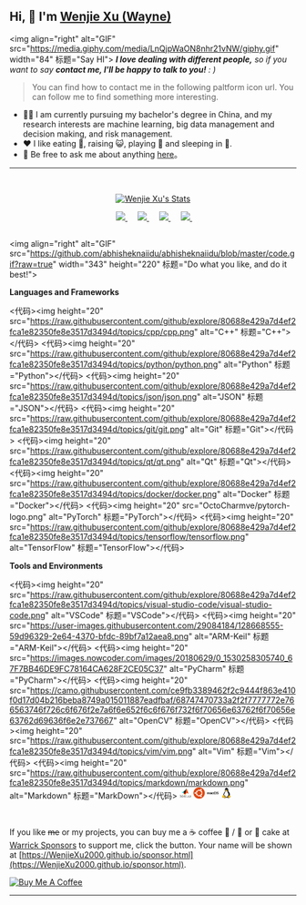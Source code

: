 ## Hi, 👋  I'm <a href="https://WenjieXu2000.github.io/" target="_blank">Wenjie Xu (Wayne)</a>

<img align="right" alt="GIF" src="https://media.giphy.com/media/LnQjpWaON8nhr21vNW/giphy.gif" width="84" 标题="Say HI"> <em><b>I love dealing with different people,</b> so if you want to say <b>contact me, I'll  be happy to talk to you!</b> : )</em>

<!--my introduction start-->

<!-- The one on the left is [Wenjie Xu](https://github.com/WenjieXu2000), he will speak for me in the virtual world. -->

> You can find how to contact me in the following paltform icon url. You can follow me to find something more interesting.

- 👨‍🎓 I am currently pursuing my bachelor's degree in China, and my research interests are machine learning, big data management and decision making, and risk management.
- ❤️ I like eating 🍉, raising 😺, playing 🏀 and  sleeping in 🛌.
- 💬 Be free to ask me about anything [here](https://github.com/WenjieXu2000/WenjieXu2000/issues)。

---

<!--my introduction end -->

<br>
<p align="center">
  <a href="https://github.com/WenjieXu2000" class="rich-diff-level-one">
    <img src="https://github-readme-stats.vercel.app/api?username=WenjieXu2000&title_color=333&text_color=777" alt="Wenjie Xu's Stats" >
  </a>
</p>

<p align="center">
  </a>
  &emsp;
  <a href="https://blog.csdn.net/weixin_46283583" target="_blank" alt="CSDN" 标题="CSDN">
    <img src="https://img.icons8.com/material/48/000000/csdn.png" width="30px"/>
  </a>
  &emsp;
  <a href="https://www.zhihu.com/people/ni_qiu" target="_blank" alt="Zhihu" 标题="Zhihu">
    <img src="https://img.icons8.com/material-two-tone/50/000000/zhihu.png" width="28px"/>
  </a>
  &emsp;
  <a href="https://space.bilibili.com/353575010" target="_blank" alt="Bilibili" 标题="Bilibili">
    <img src="https://user-images.githubusercontent.com/29084184/166415345-91925d37-c66f-448f-8d75-c8355fe0b692.png" width="30px"/>
  </a>
  &emsp;
  <a href="https://www.linkedin.com/in/%E6%96%87%E6%9D%B0-%E5%BE%90-046b8b200" target="_blank" alt="LinkedIn" 标题="LinkedIn">
    <img src="https://img.icons8.com/ios-filled/256/000000/linkedin.svg" width="26px"/>
  </a>
  &emsp;
</p>

<h2></h2>

<img align="right" alt="GIF" src="https://github.com/abhisheknaiidu/abhisheknaiidu/blob/master/code.gif?raw=true" width="343" height="220" 标题="Do what you like, and do it best!"> &nbsp;&nbsp;&nbsp;&nbsp;

<!-- stackoverflow profile
<a href="https://stackoverflow.com/users/8317261/charmve"><img align="right" alt="Profile of Charmve (张伟) on StackOverflow" src="https://stackoverflow.com/users/flair/8317261.png"></a>-->

**Languages and Frameworks**

<代码><img height="20" src="https://raw.githubusercontent.com/github/explore/80688e429a7d4ef2fca1e82350fe8e3517d3494d/topics/cpp/cpp.png" alt="C++" 标题="C++"></代码>
<代码><img height="20" src="https://raw.githubusercontent.com/github/explore/80688e429a7d4ef2fca1e82350fe8e3517d3494d/topics/python/python.png" alt="Python" 标题="Python"></代码>
<代码><img height="20" src="https://raw.githubusercontent.com/github/explore/80688e429a7d4ef2fca1e82350fe8e3517d3494d/topics/json/json.png" alt="JSON" 标题="JSON"></代码>
<代码><img height="20" src="https://raw.githubusercontent.com/github/explore/80688e429a7d4ef2fca1e82350fe8e3517d3494d/topics/git/git.png" alt="Git" 标题="Git"></代码>
<代码><img height="20" src="https://raw.githubusercontent.com/github/explore/80688e429a7d4ef2fca1e82350fe8e3517d3494d/topics/qt/qt.png" alt="Qt" 标题="Qt"></代码>
<代码><img height="20" src="https://raw.githubusercontent.com/github/explore/80688e429a7d4ef2fca1e82350fe8e3517d3494d/topics/docker/docker.png" alt="Docker" 标题="Docker"></代码>
<代码><img height="20" src="OctoCharmve/pytorch-logo.png" alt="PyTorch" 标题="PyTorch"></代码>
<代码><img height="20" src="https://raw.githubusercontent.com/github/explore/80688e429a7d4ef2fca1e82350fe8e3517d3494d/topics/tensorflow/tensorflow.png" alt="TensorFlow" 标题="TensorFlow"></代码>

**Tools and Environments**

<代码><img height="20" src="https://raw.githubusercontent.com/github/explore/80688e429a7d4ef2fca1e82350fe8e3517d3494d/topics/visual-studio-code/visual-studio-code.png" alt="VSCode" 标题="VSCode"></代码>
<代码><img height="20" src="https://user-images.githubusercontent.com/29084184/128668555-59d96329-2e64-4370-bfdc-89bf7a12aea8.png" alt="ARM-Keil" 标题="ARM-Keil"></代码>
<代码><img height="20" src="https://images.nowcoder.com/images/20180629/0_1530258305740_67F7BB46DE9FC78164CA628F2CE05C37" alt="PyCharm" 标题="PyCharm"></代码>
<代码><img height="20" src="https://camo.githubusercontent.com/ce9fb3389462f2c9444f863e410f0d17d04b216beba8749a015011887eadfbaf/68747470733a2f2f7777772e766563746f726c6f676f2e7a6f6e652f6c6f676f732f6f70656e63762f6f70656e63762d69636f6e2e737667" alt="OpenCV" 标题="OpenCV"></代码>
<代码><img height="20" src="https://raw.githubusercontent.com/github/explore/80688e429a7d4ef2fca1e82350fe8e3517d3494d/topics/vim/vim.png" alt="Vim" 标题="Vim"></代码>
<代码><img height="20" src="https://raw.githubusercontent.com/github/explore/80688e429a7d4ef2fca1e82350fe8e3517d3494d/topics/markdown/markdown.png" alt="Markdown" 标题="MarkDown"></代码>
<code><img height="20" src="https://raw.githubusercontent.com/github/explore/80688e429a7d4ef2fca1e82350fe8e3517d3494d/topics/matlab/matlab.png" alt="Matlab" title="Matlab"></code>
<code><img height="20" src="https://raw.githubusercontent.com/github/explore/80688e429a7d4ef2fca1e82350fe8e3517d3494d/topics/ubuntu/ubuntu.png" alt="Ubuntu" title="Ubuntu"></code>
<code><img height="20" src="https://raw.githubusercontent.com/github/explore/80688e429a7d4ef2fca1e82350fe8e3517d3494d/topics/macos/macos.png" alt="MacOS" title="MacOS"></code>
<code><img height="20" src="https://raw.githubusercontent.com/github/explore/80688e429a7d4ef2fca1e82350fe8e3517d3494d/topics/linux/linux.png" alt="Linux" title="Linux"></code>

<br>

If you like ~~me~~ or my projects, you can buy me a ☕ coffee 🍉 / 🍦 or 🍰 cake at [Warrick Sponsors](https://WenjieXu2000.github.io/sponsor.html) to support me, click the button. Your name will be shown at [https://WenjieXu2000.github.io/sponsor.html](https://WenjieXu2000.github.io/sponsor.html).

<!--START_SECTION:sponsors-->
<a href="https://WenjieXu2000.github.io/sponsor.html" target="_blank"><img src="https://cdn.buymeacoffee.com/buttons/v2/default-red.png" alt="Buy Me A Coffee" width="150" ></a>

--------------------

